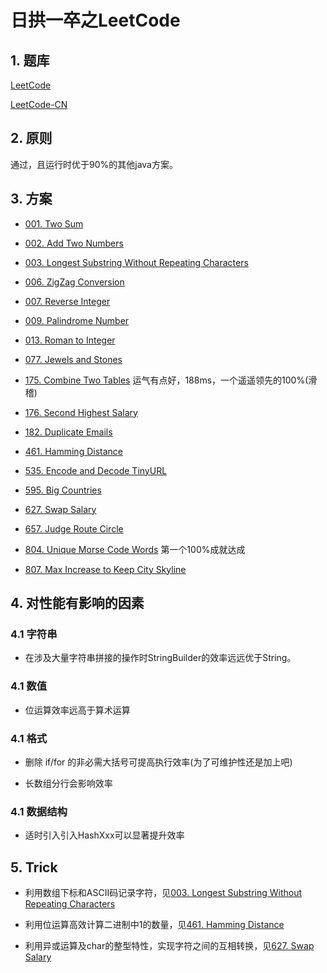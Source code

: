 # 日拱一卒之LeetCode

## 1. 题库
[LeetCode](https://leetcode.com/problemset/all/)

[LeetCode-CN](https://leetcode-cn.com/problemset/all/)

## 2. 原则
通过，且运行时优于90%的其他java方案。

## 3. 方案

* [001. Two Sum](src/me/rainking/TwoSum.java)

* [002. Add Two Numbers](src/me/rainking/AddTwoNumbers.java)

* [003. Longest Substring Without Repeating Characters](src/me/rainking/LongestSubstringWithoutRepeatingCharacters.java)

* [006. ZigZag Conversion](src/me/rainking/ZigZagConversion.java)

* [007. Reverse Integer](src/me/rainking/ReverseInteger.java)

* [009. Palindrome Number](src/me/rainking/PalindromeNumber.java)

* [013. Roman to Integer](src/me/rainking/RomanToInteger.java)

* [077. Jewels and Stones](src/me/rainking/JewelsAndStones.java)

* [175. Combine Two Tables](src/me/rainking/CombineTwoTables.sql) 运气有点好，188ms，一个遥遥领先的100%(滑稽)

* [176. Second Highest Salary](src/me/rainking/SecondHighestSalary.sql) 

* [182. Duplicate Emails](src/me/rainking/DuplicateEmails.sql) 

* [461. Hamming Distance](src/me/rainking/HammingDistance.java)

* [535. Encode and Decode TinyURL](src/me/rainking/EncodeAndDecodeTinyURL.java)

* [595. Big Countries](src/me/rainking/BigCountries.sql)

* [627. Swap Salary](src/me/rainking/SwapSalary.sql)

* [657. Judge Route Circle](src/me/rainking/JudgeRouteCircle.java)

* [804. Unique Morse Code Words](src/me/rainking/UniqueMorseCodeWords.java) 第一个100%成就达成

* [807. Max Increase to Keep City Skyline](src/me/rainking/MaxIncreaseToKeepCitySkyline.java)

## 4. 对性能有影响的因素
### 4.1 字符串
* 在涉及大量字符串拼接的操作时StringBuilder的效率远远优于String。

### 4.1 数值
* 位运算效率远高于算术运算

### 4.1 格式
* 删除 if/for 的非必需大括号可提高执行效率(为了可维护性还是加上吧)

* 长数组分行会影响效率

### 4.1 数据结构
* 适时引入引入HashXxx可以显著提升效率

## 5. Trick

* 利用数组下标和ASCII码记录字符，见[003. Longest Substring Without Repeating Characters](src/me/rainking/LongestSubstringWithoutRepeatingCharacters.java)

* 利用位运算高效计算二进制中1的数量，见[461. Hamming Distance](src/me/rainking/HammingDistance.java)

* 利用异或运算及char的整型特性，实现字符之间的互相转换，见[627. Swap Salary](src/me/rainking/SwapSalary.sql)
